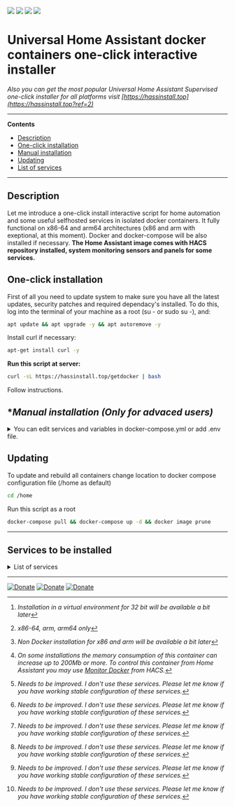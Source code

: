 ![](https://img.shields.io/badge/version-v.0.1.1-orange)
[![](https://img.shields.io/badge/Contact_me_in-Telegram-blue.svg)](https://t.me/avkulikoff)
[![](https://img.shields.io/badge/donate-Beer-yellow.svg)](https://www.buymeacoffee.com/ntguest)
[![](https://img.shields.io/badge/donate-Yandex-blueviolet.svg)](https://yoomoney.ru/to/410011383527168)

# Universal Home Assistant docker containers one-click interactive installer
_Also you can get the most popular Universal Home Assistant Supervised one-click installer for all platforms visit [https://hassinstall.top](https://hassinstall.top?ref=2)_


____________________________________________________________________________________________
**Contents**

* [Description](https://github.com/ntguest/home-assistant-docker#description)
* [One-click installation](https://github.com/ntguest/home-assistant-docker#One-click-installation)
* [Manual installation](https://github.com/ntguest/home-assistant-docker#manual-installation-only-for-advaced-users)
* [Updating](https://github.com/ntguest/home-assistant-docker#updating)
* [List of services](https://github.com/ntguest/home-assistant-docker#services-to-be-installed)
____________________________________________________________________________________________
## Description

Let me introduce a one-click install interactive script for home automation and some useful selfhosted services in isolated docker containers.
It fully functional on x86-64 and arm64 architectures (x86 and arm with exeptional, at this moment). Docker and docker-compose will be also installed if necessary.
**The Home Assistant image comes with HACS repository installed, system monitoring sensors and panels for some services.**

## One-click installation

First of all you need to update system to make sure you have all the latest updates, security patches and required dependacy's installed. To do this, log into the terminal of your machine as a root (su - or sudo su -),  and:

```bash
apt update && apt upgrade -y && apt autoremove -y
```

Install curl if necessary:

```bash
apt-get install curl -y
```

**Run this script at server:**

```bash
curl -sL https://hassinstall.top/getdocker | bash
```

Follow instructions.

## *_Manual installation (Only for advaced users)_

<details><summary>You can edit services and variables in docker-compose.yml or add .env file.</summary> 




```bash
version: '3'
services:
    home-assistant:
        container_name: homeassistant
        volumes:
            - '$DATA_SHARE/data/homeassistant:/config'
            - '/etc/localtime:/etc/localtime:ro'
            - '/var/run/docker.sock:/var/run/docker.sock'
            - /run/dbus:/run/dbus:ro
        devices:
            - /dev/ttyUSB0:/dev/ttyUSB0
        network_mode: host
        restart: always
        privileged: true
        image: 'homeassistant/home-assistant:stable'
    file-editor:
        container_name: file-editor
        network_mode: host
        ports:
            - '3218:3218'
        restart: always
        volumes:
            - '$DATA_SHARE/data/homeassistant:/homeassistant'
            - '$DATA_SHARE/data/esphome:/esphome'
            - '$DATA_SHARE/data/file-editor:/config'
        image: $FED_IMAGE
    esphome:
        container_name: esphome
        volumes:
            - '$DATA_SHARE/data/esphome:/config'
            - '/etc/localtime:/etc/localtime:ro'
        ports:
            - '6052:6052'
        network_mode: host
        restart: always
        image: esphome/esphome
    mariadb:
        container_name: mariadb
        volumes:
            - '$DATA_SHARE/data/mysql:/var/lib/mysql'
        environment:
            - MYSQL_ROOT_PASSWORD=$SQL_RT_PWD
            - MYSQL_DATABASE=$SQL_DB
            - MYSQL_USER=$SQL_USR
            - MYSQL_PASSWORD=$SQL_PWD
        ports:
            - '3308:3306'
        restart: always
        image: $DB_IMAGE
    portainer:
        ports:
            - '9000:9000'
        container_name: portainer
        restart: always
        volumes:
            - '/var/run/docker.sock:/var/run/docker.sock'
            - '$DATA_SHARE/data/portainer/:/data'
        image: $PORT_IMAGE
    heimdall:
        container_name: heimdall
        volumes:
            - '$DATA_SHARE/data/heimdall:/config'
        environment:
            - PGID=1000
            - PUID=1000
            - TZ=$TIMEZONE
        ports:
            - '8080:80'
            - '8443:443'
        image: lscr.io/linuxserver/heimdall:latest
        restart: unless-stopped
    aapanel:
        ports:
            - '8886:7800'
            - '443:443'
            - '80:80'
            - '889:888'
        container_name: aapanel
        restart: always
        volumes:
            - '$DATA_SHARE/data/aapanel/website_data:/www/wwwroot'
            - '$DATA_SHARE/data/aapanel/mysql_data:/www/server/data'
            - '$DATA_SHARE/data/aapanel/vhost:/www/server/panel/vhost'
        image: 'aapanel/aapanel:lib'
    duplicati:
        image: lscr.io/linuxserver/duplicati:latest
        container_name: duplicati
        environment:
            - PUID=0
            - PGID=1000
            - TZ=$TIMEZONE
        volumes:
            - $DATA_SHARE/data/duplicati/config:/config
            - $DATA_SHARE/backups:/backups
            - $DATA_SHARE/data:/source
        ports:
          - 8200:8200
        restart: unless-stopped
    tailscaled:
        container_name: tailscaled
        volumes:
            - '/var/lib:/var/lib'
            - '/dev/net/tun:/dev/net/tun'
        network_mode: host
        privileged: false
        image: tailscale/tailscale
    cloudflared:
        image: erisamoe/cloudflared
        container_name: cloudflared
        restart: unless-stopped
        command: tunnel run
        environment:
            - TUNNEL_TOKEN=${CLOUDTOKEN}
    mosquitto:
        container_name: mqtt
        image: eclipse-mosquitto
        volumes:
            - ./mosquitto_data/:/mosquitto/data/
        ports:
            - "1883:1883"
            - '9001:9001'
        restart: always
    zigbee2mqtt:
        container_name: zigbee2mqtt
        image: $Z2M_IMAGE
        volumes:
            - $DATA_SHARE/data/mosquitto/zigbee2mqtt_data/:/app/data/
            - /run/udev:/run/udev:ro
        devices:
            - $Z2M_DEVICE:/dev/ttyACM0
        restart: always
        privileged: true
        environment:
            - TZ=$TIMEZONE
    nut-upsd:
        container_name: nut-upsd
        ports:
            - '3493:3493'
        devices:
            - /dev/bus/usb/$DS/$DV
        environment:
            - SHUTDOWN_CMD=my-shutdown-command-from-container
        image: botsudo/nut-upsd
    nextcloud:
        container_name: nextcloud
        ports:
            - '8088:80'
        image: nextcloud
        restart: unless-stopped
    adguard:
        container_name: adguard
        restart: unless-stopped
        volumes:
            - '$DATA_SHARE/data/adguard/workdir:/opt/adguardhome/work'
            - '$DATA_SHARE/data/adguard/confdir:/opt/adguardhome/conf'
        ports:
            - 53:53/tcp
            - 53:53/udp
            - 784:784/udp
            - 853:853/tcp
            - 3000:3000/tcp
            - 8081:80/tcp
            - 443:443/tcp
        image: adguard/adguardhome
    rclone:
        image: rclone/rclone
        container_name: rclone
        command: listremotes
        environment:
            - PUID=1000
            - PGID=1000
            - TZ=$TIMEZONE
        volumes:
            - $DATA_SHARE/data/rclone:/config/rclone
            - $DATA_SHARE/data:/data:shared
        restart: unless-stopped
```
</details>

## Updating

To update and rebuild all containers change location to docker compose configuration file (/home as default)
```bash
cd /home
```
Run this script as a root
```bash
docker-compose pull && docker-compose up -d && docker image prune
```
____________________________________________________________________________________________

## Services to be installed
<details>
<summary>List of services</summary>

* ## [Home Assistant](https://www.home-assistant.io)
![](https://img.shields.io/badge/aarch64-yes-green.svg)
![](https://img.shields.io/badge/amd64-yes-green.svg)
![](https://img.shields.io/badge/armv7-yes-green.svg)
![](https://img.shields.io/badge/i386-yes-green.svg)

Open source home automation that puts local control and privacy first. Powered by a worldwide community of tinkerers and DIY enthusiasts.

**Will avaiable at YOUR_SERVER_IP:8123**

* ## [File Editor](https://github.com/CausticLab/hass-configurator-docker)
![](https://img.shields.io/badge/aarch64-yes-green.svg)
![](https://img.shields.io/badge/amd64-yes-green.svg)
![](https://img.shields.io/badge/armv7-yes-green.svg)
![](https://img.shields.io/badge/i386-yes-green.svg)

Configuration UI for Home Assistant.

The HASS-Configurator is a small webapp (you access it via web browser) that provides a filesystem-browser and text-editor to modify files on the machine the configurator is running on. It has been created to allow easy configuration of Home Assistant. It is powered by Ace editor, which supports syntax highlighting for various code/markup languages. YAML files (the default language for Home Assistant configuration files) will be automatically checked for syntax errors while editing.

**Will avaiable at YOUR_SERVER_IP:3218 or Home Assistant panel**

* ## [ESPHome](https://esphome.io/)[^1]
![](https://img.shields.io/badge/aarch64-yes-green.svg)
![](https://img.shields.io/badge/amd64-yes-green.svg)
![](https://img.shields.io/badge/armv7-yes-green.svg)
![](https://img.shields.io/badge/i386-to_do-blue.svg)

ESPHome is a system to control your ESP8266/ESP32 by simple yet powerful configuration files and control them remotely through Home Automation systems.

**Will avaiable at YOUR_SERVER_IP:6052 or Home Assistant panel**

* ## [MariaDB](https://mariadb.org/)
![](https://img.shields.io/badge/aarch64-yes-green.svg)
![](https://img.shields.io/badge/amd64-yes-green.svg)
![](https://img.shields.io/badge/armv7-yes-green.svg)
![](https://img.shields.io/badge/i386-yes-green.svg)

MariaDB Server is one of the most popular open source relational databases. It’s made by the original developers of MySQL and guaranteed to stay open source. It is part of most cloud offerings and the default in most Linux distributions.

* ## [Portainer](https://www.portainer.io/)
![](https://img.shields.io/badge/aarch64-yes-green.svg)
![](https://img.shields.io/badge/amd64-yes-green.svg)
![](https://img.shields.io/badge/armv7-yes-green.svg)
![](https://img.shields.io/badge/i386-yes-green.svg)
  
Portainer's multi-cluster, multi-cloud container management platform supports Kubernetes, Docker, Swarm, and Nomad running in any Data Center, Cloud, Network Edge or IIoT Device. ...

**Will avaiable at YOUR_SERVER_IP:9000 or Home Assistant panel**

* ## [Heimdall Dashboard](https://heimdall.site/)[^2]
![](https://img.shields.io/badge/aarch64-yes-green.svg)
![](https://img.shields.io/badge/amd64-yes-green.svg)
![](https://img.shields.io/badge/armv7-yes-green.svg)
![](https://img.shields.io/badge/i386-no-red.svg)
  
Heimdall Application Dashboard is a dashboard for all your web applications. It doesn't need to be limited to applications though, you can add links to anything you like. There are no iframes here, no apps within apps, no abstraction of APIs. if you think something should work a certain way, it probably does.

**Will avaiable at YOUR_SERVER_IP:8080**

* ## [aaPanel](https://www.aapanel.com/)[^3]
![](https://img.shields.io/badge/aarch64-yes-green.svg)
![](https://img.shields.io/badge/amd64-yes-green.svg)
![](https://img.shields.io/badge/armv7-to_do-blue.svg)
![](https://img.shields.io/badge/i386-to_do-blue.svg)
  
aaPanel is a simple but powerful control panel for linux server.one-click install LNMP/LAMP/OpenLiteSpeed developing environment and software. ... One-click installation of LEMP/LAMP website environment. Become a master of server management easily. aaPanel encapsulates common Linux commands into functional modules, such as creating a website, binding a domain name, reverse proxy, etc. It can be completed in a few clicks on the panel. 

**Will avaiable at YOUR_SERVER_IP:8886/aapanel**
  
**Initial credentials: aapanel/aapanel123**

* ## [Duplicati](https://www.duplicati.com/)[^4]
![](https://img.shields.io/badge/aarch64-yes-green.svg)
![](https://img.shields.io/badge/amd64-yes-green.svg)
![](https://img.shields.io/badge/armv7-yes-green.svg)
![](https://img.shields.io/badge/i386-to_do-blue.svg)
  
Duplicati is free software and open source. You can use Duplicati for free even for commercial purposes. Source code is licensed under LGPL. Duplicati runs under Windows, Linux, MacOS. It requires .NET 4.5 or Mono. Strong encryption. Duplicati uses strong AES-256 encryption to protect your privacy. You can also use GPG to encrypt your backup. Built for online. Duplicati was designed for online backups from scratch. It is not only data efficient but also handles network issues nicely.

**Will avaiable at YOUR_SERVER_IP:8200 or Home Assistant panel** 

* ## [Tailscale](https://tailscale.com/)
![](https://img.shields.io/badge/aarch64-yes-green.svg)
![](https://img.shields.io/badge/amd64-yes-green.svg)
![](https://img.shields.io/badge/armv7-yes-green.svg)
![](https://img.shields.io/badge/i386-yes-green.svg)
  
Tailscale is a zero config VPN for building secure networks. Install on any device in minutes. Remote access from any network or physical location.

* ## [Cloudflare Tunnel](https://developers.cloudflare.com/cloudflare-one/connections/connect-apps/)
![](https://img.shields.io/badge/aarch64-yes-green.svg)
![](https://img.shields.io/badge/amd64-yes-green.svg)
![](https://img.shields.io/badge/armv7-yes-green.svg)
![](https://img.shields.io/badge/i386-yes-green.svg)
  
Cloudflare Tunnel provides you with a secure way to connect your resources to Cloudflare without a publicly routable IP address. 

* ## [NextCloud](https://nextcloud.com/)   [^5]
![](https://img.shields.io/badge/aarch64-yes-green.svg)
![](https://img.shields.io/badge/amd64-yes-green.svg)
![](https://img.shields.io/badge/armv7-yes-green.svg)
![](https://img.shields.io/badge/i386-yes-green.svg)
  
A safe home for all your data. Access & share your files, calendars, contacts, mail & more from any device, on your terms ...

**Will avaiable at YOUR_SERVER_IP:8088**

* ## [AdGuard](https://adguard.com)   [^5]
![](https://img.shields.io/badge/aarch64-yes-green.svg)
![](https://img.shields.io/badge/amd64-yes-green.svg)
![](https://img.shields.io/badge/armv7-yes-green.svg)
![](https://img.shields.io/badge/i386-yes-green.svg)
  
AdGuard Home is a network-wide software for blocking ads and tracking. After you set it up, it'll cover all your home devices, and you won't need any client-side software for that.

**Initial setup at YOUR_SERVER_IP:3000 later will avaiable at YOUR_SERVER_IP:8081 or Home Assistant panel**

* ## *[Eclipse Mosquitto](https://mosquitto.org/)*   [^5]
![](https://img.shields.io/badge/aarch64-yes-green.svg)
![](https://img.shields.io/badge/amd64-yes-green.svg)
![](https://img.shields.io/badge/armv7-yes-green.svg)
![](https://img.shields.io/badge/i386-yes-green.svg)
  
Eclipse Mosquitto is an open source (EPL/EDL licensed) message broker that implements the MQTT protocol versions 5.0, 3.1.1 and 3.1. Mosquitto is lightweight and is suitable for use on all devices from low power single board computers to full servers.

* ## *[Zigbee2MQTT](https://www.zigbee2mqtt.io/)*   [^5]
![](https://img.shields.io/badge/aarch64-yes-green.svg)
![](https://img.shields.io/badge/amd64-yes-green.svg)
![](https://img.shields.io/badge/armv7-yes-green.svg)
![](https://img.shields.io/badge/i386-partial-yellow.svg)
  
Allows you to use your Zigbee devices without the vendor's bridge or gateway. It bridges events and allows you to control your Zigbee devices via MQTT. In this way you can integrate your Zigbee devices with whatever smart home infrastructure you are using.

* ## *[Network UPS Tools](https://networkupstools.org/)*   [^5]
![](https://img.shields.io/badge/aarch64-yes-green.svg)
![](https://img.shields.io/badge/amd64-yes-green.svg)
![](https://img.shields.io/badge/armv7-yes-green.svg)
![](https://img.shields.io/badge/i386-yes-green.svg)
  
The primary goal of the Network UPS Tools (NUT) project is to provide support for Power Devices, such as Uninterruptible Power Supplies, Power Distribution Units, Automatic Transfer Switches, Power Supply Units and Solar Controllers. NUT provides a common protocol and set of tools to monitor and manage such devices, and to consistently name equivalent features and data points, across a vast range of vendor-specific protocols and connection media types.

* ## 	*[Rclone](https://rclone.org/)*   [^5]
![](https://img.shields.io/badge/aarch64-yes-green.svg)
![](https://img.shields.io/badge/amd64-yes-green.svg)
![](https://img.shields.io/badge/armv7-yes-green.svg)
![](https://img.shields.io/badge/i386-yes-green.svg)
  
Rclone is a command-line program to manage files on cloud storage. It is a feature-rich alternative to cloud vendors' web storage interfaces. Over 40 cloud storage products support rclone including S3 object stores, business & consumer file storage services, as well as standard transfer protocols.
</details>


____________________________________________________________________________________________


[^1]: _Installation in a virtual environment for 32 bit will be available a bit later_
[^2]: _x86-64, arm, arm64 only_
[^3]: _Non Docker installation for x86 and arm will be available a bit later_
[^4]: _On some installations the memory consumption of this container can increase up to 200Mb or more. To control this container from Home Assistant you may use [Monitor Docker](https://github.com/ualex73/monitor_docker) from HACS._
[^5]: _Needs to be improved. I don't use these services. Please let me know if you have working stable configuration of these services._
  
[![Donate](https://img.shields.io/badge/Contact_me_in-Telegram-blue.svg)](https://t.me/avkulikoff)
[![Donate](https://img.shields.io/badge/donate-Beer-yellow.svg)](https://www.buymeacoffee.com/ntguest)
[![Donate](https://img.shields.io/badge/donate-Yandex-blueviolet.svg)](https://yoomoney.ru/to/410011383527168)
